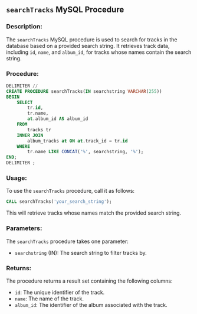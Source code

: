 ## `searchTracks` MySQL Procedure

### Description:
The `searchTracks` MySQL procedure is used to search for tracks in the database based on a provided search string. It retrieves track data, including `id`, `name`, and `album_id`, for tracks whose names contain the search string.

### Procedure:
```sql
DELIMITER //
CREATE PROCEDURE searchTracks(IN searchstring VARCHAR(255))
BEGIN
    SELECT
        tr.id,
        tr.name,
        at.album_id AS album_id
    FROM
        tracks tr
    INNER JOIN
        album_tracks at ON at.track_id = tr.id
    WHERE
        tr.name LIKE CONCAT('%', searchstring, '%');
END;
DELIMITER ;
```
### Usage:
To use the `searchTracks` procedure, call it as follows:
```sql
CALL searchTracks('your_search_string');
```
This will retrieve tracks whose names match the provided search string.

### Parameters:
The `searchTracks` procedure takes one parameter:

- `searchstring` (IN): The search string to filter tracks by.

### Returns:
The procedure returns a result set containing the following columns:

- `id`: The unique identifier of the track.
- `name`: The name of the track.
- `album_id`: The identifier of the album associated with the track.
